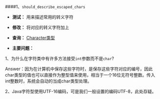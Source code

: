 ####1、`should_describe_escaped_chars`
- **测试：** 用来描述常用的转义字符

- **修改：** 将对应的转义字符加上

- **查询：** [Character类型](https://docs.oracle.com/javase/10/docs/api/java/lang/Character.html) 	

- **主要问题：** 

1、为什么在字符类中有许多方法接受`int`参数而不是`char`?

Answer：因为在计算机中保存这些字符时，是保存这些字符对应的编号，因此char类型的值也可以直接作为整型值来使用，相当于一个16位无符号整数。传入int整数时，系统会自动的当成char类型处理。

2、Java字符型使用UTF-16编码，可是我们一般设置的编码UTF-8，此处存疑。






